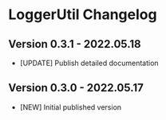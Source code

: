 # LoggerUtil Changelog

## Version 0.3.1 - 2022.05.18

* [UPDATE] Publish detailed documentation



## Version 0.3.0 - 2022.05.17

* [NEW] Initial published version